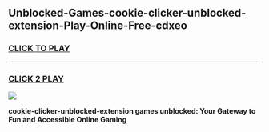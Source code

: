 
## Unblocked-Games-cookie-clicker-unblocked-extension-Play-Online-Free-cdxeo
<h3>
<a href="https://premium76.site?title=cookie-clicker-unblocked-extension&ref=26A">CLICK TO PLAY</a></h3>
<hr>

<h3>
<a href="https://premium76.site?title=cookie-clicker-unblocked-extension&ref=26A">CLICK 2 PLAY</a>
  
</h3>

<a href="https://premium76.site?title=cookie-clicker-unblocked-extension&ref=26A"><img src="https://clearcache.store/games.png"></a>


**cookie-clicker-unblocked-extension games unblocked: Your Gateway to Fun and Accessible Online Gaming**
